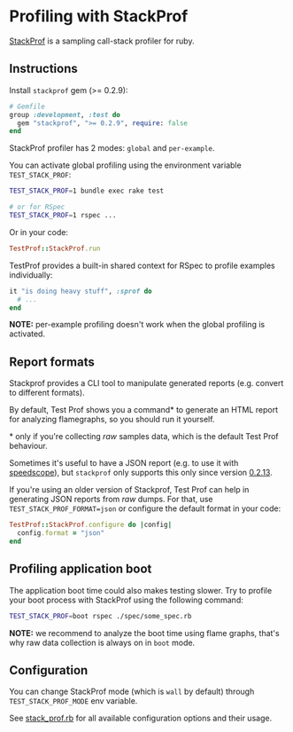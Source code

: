 # Profiling with StackProf

[StackProf](https://github.com/tmm1/stackprof) is a sampling call-stack profiler for ruby.

## Instructions

Install `stackprof` gem (>= 0.2.9):

```ruby
# Gemfile
group :development, :test do
  gem "stackprof", ">= 0.2.9", require: false
end
```

StackProf profiler has 2 modes: `global` and `per-example`.

You can activate global profiling using the environment variable `TEST_STACK_PROF`:

```sh
TEST_STACK_PROF=1 bundle exec rake test

# or for RSpec
TEST_STACK_PROF=1 rspec ...
```

Or in your code:

```ruby
TestProf::StackProf.run
```

TestProf provides a built-in shared context for RSpec to profile examples individually:

```ruby
it "is doing heavy stuff", :sprof do
  # ...
end
```

**NOTE:** per-example profiling doesn't work when the global profiling is activated.

## Report formats

Stackprof provides a CLI tool to manipulate generated reports (e.g. convert to different formats).

By default, Test Prof shows you a command\* to generate an HTML report for analyzing flamegraphs, so you should run it yourself.

\* only if you're collecting _raw_ samples data, which is the default Test Prof behaviour.

Sometimes it's useful to have a JSON report (e.g. to use it with [speedscope](https://www.speedscope.app)), but `stackprof` only supports this only since version [0.2.13](https://github.com/tmm1/stackprof/blob/master/CHANGELOG.md#0213).

If you're using an older version of Stackprof, Test Prof can help in generating JSON reports from _raw_ dumps. For that, use `TEST_STACK_PROF_FORMAT=json` or configure the default format in your code:

```ruby
TestProf::StackProf.configure do |config|
  config.format = "json"
end
```

## Profiling application boot

The application boot time could also makes testing slower. Try to profile your boot process with StackProf using the following command:

```sh
TEST_STACK_PROF=boot rspec ./spec/some_spec.rb
```

**NOTE:** we recommend to analyze the boot time using flame graphs, that's why raw data collection is always on in `boot` mode.

## Configuration

You can change StackProf mode (which is `wall` by default) through `TEST_STACK_PROF_MODE` env variable.

See [stack_prof.rb](https://github.com/palkan/test-prof/tree/master/lib/test_prof/stack_prof.rb) for all available configuration options and their usage.
